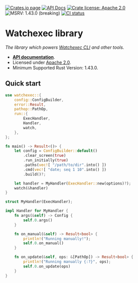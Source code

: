[![Crates.io page](https://badgen.net/crates/v/watchexec)](https://crates.io/crates/watchexec)
[![API Docs](https://docs.rs/watchexec/badge.svg)][docs]
[![Crate license: Apache 2.0](https://badgen.net/badge/license/Apache%202.0)][license]
![MSRV: 1.43.0 (breaking)](https://badgen.net/badge/MSRV/1.43.0%20%28breaking%29/green)
[![CI status](https://github.com/watchexec/watchexec/actions/workflows/check.yml/badge.svg)](https://github.com/watchexec/watchexec/actions/workflows/check.yml)

# Watchexec library

_The library which powers [Watchexec CLI](https://github.com/watchexec/watchexec) and other tools._

- **[API documentation][docs]**.
- Licensed under [Apache 2.0][license].
- Minimum Supported Rust Version: 1.43.0.

[docs]: https://docs.rs/watchexec
[license]: ../LICENSE


## Quick start

```rust
use watchexec::{
    config::ConfigBuilder,
    error::Result,
    pathop::PathOp,
    run::{
        ExecHandler,
        Handler,
        watch,
    },
};

fn main() -> Result<()> {
    let config = ConfigBuilder::default()
        .clear_screen(true)
        .run_initially(true)
        .paths(vec![ "/path/to/dir".into() ])
        .cmd(vec![ "date; seq 1 10".into() ])
        .build()?;

    let handler = MyHandler(ExecHandler::new(options)?);
    watch(&handler)
}

struct MyHandler(ExecHandler);

impl Handler for MyHandler {
    fn args(&self) -> Config {
        self.0.args()
    }

    fn on_manual(&self) -> Result<bool> {
        println!("Running manually!");
        self.0.on_manual()
    }

    fn on_update(&self, ops: &[PathOp]) -> Result<bool> {
        println!("Running manually {:?}", ops);
        self.0.on_update(ops)
    }
}
```
